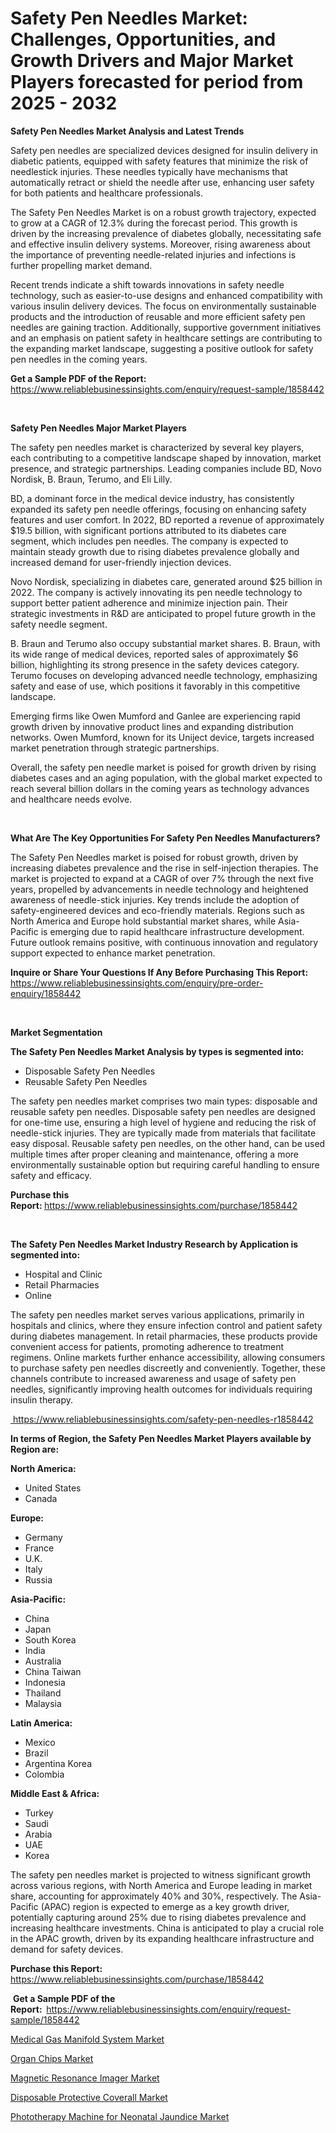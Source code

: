 <p><h1>Safety Pen Needles Market: Challenges, Opportunities, and Growth Drivers and Major Market Players forecasted for period from 2025 - 2032</h1></p><p><strong>Safety Pen Needles Market Analysis and Latest Trends</strong></p>
<p><p>Safety pen needles are specialized devices designed for insulin delivery in diabetic patients, equipped with safety features that minimize the risk of needlestick injuries. These needles typically have mechanisms that automatically retract or shield the needle after use, enhancing user safety for both patients and healthcare professionals.</p><p>The Safety Pen Needles Market is on a robust growth trajectory, expected to grow at a CAGR of 12.3% during the forecast period. This growth is driven by the increasing prevalence of diabetes globally, necessitating safe and effective insulin delivery systems. Moreover, rising awareness about the importance of preventing needle-related injuries and infections is further propelling market demand.</p><p>Recent trends indicate a shift towards innovations in safety needle technology, such as easier-to-use designs and enhanced compatibility with various insulin delivery devices. The focus on environmentally sustainable products and the introduction of reusable and more efficient safety pen needles are gaining traction. Additionally, supportive government initiatives and an emphasis on patient safety in healthcare settings are contributing to the expanding market landscape, suggesting a positive outlook for safety pen needles in the coming years.</p></p>
<p><strong>Get a Sample PDF of the Report:&nbsp;</strong> <a href="https://www.reliablebusinessinsights.com/enquiry/request-sample/1858442?utm_campaign=1877&utm_medium=2&utm_source=Github&utm_content=ia&utm_term=04032025&utm_id=safety-pen-needles">https://www.reliablebusinessinsights.com/enquiry/request-sample/1858442</a></p>
<p>&nbsp;</p>
<p><strong>Safety Pen Needles Major Market Players</strong></p>
<p><p>The safety pen needles market is characterized by several key players, each contributing to a competitive landscape shaped by innovation, market presence, and strategic partnerships. Leading companies include BD, Novo Nordisk, B. Braun, Terumo, and Eli Lilly.</p><p>BD, a dominant force in the medical device industry, has consistently expanded its safety pen needle offerings, focusing on enhancing safety features and user comfort. In 2022, BD reported a revenue of approximately $19.5 billion, with significant portions attributed to its diabetes care segment, which includes pen needles. The company is expected to maintain steady growth due to rising diabetes prevalence globally and increased demand for user-friendly injection devices.</p><p>Novo Nordisk, specializing in diabetes care, generated around $25 billion in 2022. The company is actively innovating its pen needle technology to support better patient adherence and minimize injection pain. Their strategic investments in R&D are anticipated to propel future growth in the safety needle segment.</p><p>B. Braun and Terumo also occupy substantial market shares. B. Braun, with its wide range of medical devices, reported sales of approximately $6 billion, highlighting its strong presence in the safety devices category. Terumo focuses on developing advanced needle technology, emphasizing safety and ease of use, which positions it favorably in this competitive landscape.</p><p>Emerging firms like Owen Mumford and Ganlee are experiencing rapid growth driven by innovative product lines and expanding distribution networks. Owen Mumford, known for its Uniject device, targets increased market penetration through strategic partnerships.</p><p>Overall, the safety pen needle market is poised for growth driven by rising diabetes cases and an aging population, with the global market expected to reach several billion dollars in the coming years as technology advances and healthcare needs evolve.</p></p>
<p>&nbsp;</p>
<p><strong>What Are The Key Opportunities For Safety Pen Needles Manufacturers?</strong></p>
<p><p>The Safety Pen Needles market is poised for robust growth, driven by increasing diabetes prevalence and the rise in self-injection therapies. The market is projected to expand at a CAGR of over 7% through the next five years, propelled by advancements in needle technology and heightened awareness of needle-stick injuries. Key trends include the adoption of safety-engineered devices and eco-friendly materials. Regions such as North America and Europe hold substantial market shares, while Asia-Pacific is emerging due to rapid healthcare infrastructure development. Future outlook remains positive, with continuous innovation and regulatory support expected to enhance market penetration.</p></p>
<p><strong>Inquire or Share Your Questions If Any Before Purchasing This Report:</strong> <a href="https://www.reliablebusinessinsights.com/enquiry/pre-order-enquiry/1858442?utm_campaign=1877&utm_medium=2&utm_source=Github&utm_content=ia&utm_term=04032025&utm_id=safety-pen-needles">https://www.reliablebusinessinsights.com/enquiry/pre-order-enquiry/1858442</a></p>
<p>&nbsp;</p>
<p><strong>Market Segmentation</strong></p>
<p><strong>The Safety Pen Needles Market Analysis by types is segmented into:</strong></p>
<p><ul><li>Disposable Safety Pen Needles</li><li>Reusable Safety Pen Needles</li></ul></p>
<p><p>The safety pen needles market comprises two main types: disposable and reusable safety pen needles. Disposable safety pen needles are designed for one-time use, ensuring a high level of hygiene and reducing the risk of needle-stick injuries. They are typically made from materials that facilitate easy disposal. Reusable safety pen needles, on the other hand, can be used multiple times after proper cleaning and maintenance, offering a more environmentally sustainable option but requiring careful handling to ensure safety and efficacy.</p></p>
<p><strong>Purchase this Report:&nbsp;</strong><a href="https://www.reliablebusinessinsights.com/purchase/1858442?utm_campaign=1877&utm_medium=2&utm_source=Github&utm_content=ia&utm_term=04032025&utm_id=safety-pen-needles">https://www.reliablebusinessinsights.com/purchase/1858442</a></p>
<p>&nbsp;</p>
<p><strong>The Safety Pen Needles Market Industry Research by Application is segmented into:</strong></p>
<p><ul><li>Hospital and Clinic</li><li>Retail Pharmacies</li><li>Online</li></ul></p>
<p><p>The safety pen needles market serves various applications, primarily in hospitals and clinics, where they ensure infection control and patient safety during diabetes management. In retail pharmacies, these products provide convenient access for patients, promoting adherence to treatment regimens. Online markets further enhance accessibility, allowing consumers to purchase safety pen needles discreetly and conveniently. Together, these channels contribute to increased awareness and usage of safety pen needles, significantly improving health outcomes for individuals requiring insulin therapy.</p></p>
<p><a href="https://www.reliablebusinessinsights.com/safety-pen-needles-r1858442?utm_campaign=1877&utm_medium=2&utm_source=Github&utm_content=ia&utm_term=04032025&utm_id=safety-pen-needles">&nbsp;https://www.reliablebusinessinsights.com/safety-pen-needles-r1858442</a></p>
<p><strong>In terms of Region, the Safety Pen Needles Market Players available by Region are:</strong></p>
<p>
    <p> <strong> North America: </strong>
        <ul>
            <li>United States</li>
            <li>Canada</li>
        </ul>
        </p> 
    <p> <strong> Europe: </strong>
        <ul>
            <li>Germany</li>
            <li>France</li>
            <li>U.K.</li>
            <li>Italy</li>
            <li>Russia</li>
        </ul>
        </p> 
    <p> <strong> Asia-Pacific: </strong>
        <ul>
            <li>China</li>
            <li>Japan</li>
            <li>South Korea</li>
            <li>India</li>
            <li>Australia</li>
            <li>China Taiwan</li>
            <li>Indonesia</li>
            <li>Thailand</li>
            <li>Malaysia</li>
        </ul>
        </p> 
    <p> <strong> Latin America: </strong>
        <ul>
            <li>Mexico</li>
            <li>Brazil</li>
            <li>Argentina Korea</li>
            <li>Colombia</li>
        </ul>
        </p> 
    <p> <strong> Middle East & Africa: </strong>
        <ul>
            <li>Turkey</li>
            <li>Saudi</li>
            <li>Arabia</li>
            <li>UAE</li>
            <li>Korea</li>
        </ul>
    </p>
    </p>
<p><p>The safety pen needles market is projected to witness significant growth across various regions, with North America and Europe leading in market share, accounting for approximately 40% and 30%, respectively. The Asia-Pacific (APAC) region is expected to emerge as a key growth driver, potentially capturing around 25% due to rising diabetes prevalence and increasing healthcare investments. China is anticipated to play a crucial role in the APAC growth, driven by its expanding healthcare infrastructure and demand for safety devices.</p></p>
<p><strong>Purchase this Report: </strong><a href="https://www.reliablebusinessinsights.com/purchase/1858442?utm_campaign=1877&utm_medium=2&utm_source=Github&utm_content=ia&utm_term=04032025&utm_id=safety-pen-needles">https://www.reliablebusinessinsights.com/purchase/1858442</a></p>
<p>&nbsp;<strong>Get a Sample PDF of the Report:&nbsp;&nbsp;</strong><a href="https://www.reliablebusinessinsights.com/enquiry/request-sample/1858442?utm_campaign=1877&utm_medium=2&utm_source=Github&utm_content=ia&utm_term=04032025&utm_id=safety-pen-needles">https://www.reliablebusinessinsights.com/enquiry/request-sample/1858442</a></p>
<p><strong></strong></p>
<p><p><a href="https://github.com/leoustolja/Market-Research-Report-List-1/blob/main/medical-gas-manifold-system-market.md?utm_campaign=1877&utm_medium=2&utm_source=Github&utm_content=ia&utm_term=04032025&utm_id=safety-pen-needles">Medical Gas Manifold System Market</a></p><p><a href="https://github.com/bichukapac/Market-Research-Report-List-1/blob/main/organ-chips-market.md?utm_campaign=1877&utm_medium=2&utm_source=Github&utm_content=ia&utm_term=04032025&utm_id=safety-pen-needles">Organ Chips Market</a></p><p><a href="https://github.com/ayondaylos/Market-Research-Report-List-1/blob/main/magnetic-resonance-imager-market.md?utm_campaign=1877&utm_medium=2&utm_source=Github&utm_content=ia&utm_term=04032025&utm_id=safety-pen-needles">Magnetic Resonance Imager Market</a></p><p><a href="https://github.com/laveeasaadrh/Market-Research-Report-List-1/blob/main/disposable-protective-coverall-market.md?utm_campaign=1877&utm_medium=2&utm_source=Github&utm_content=ia&utm_term=04032025&utm_id=safety-pen-needles">Disposable Protective Coverall Market</a></p><p><a href="https://github.com/swaftaenglem/Market-Research-Report-List-1/blob/main/phototherapy-machine-for-neonatal-jaundice-market.md?utm_campaign=1877&utm_medium=2&utm_source=Github&utm_content=ia&utm_term=04032025&utm_id=safety-pen-needles">Phototherapy Machine for Neonatal Jaundice Market</a></p></p>